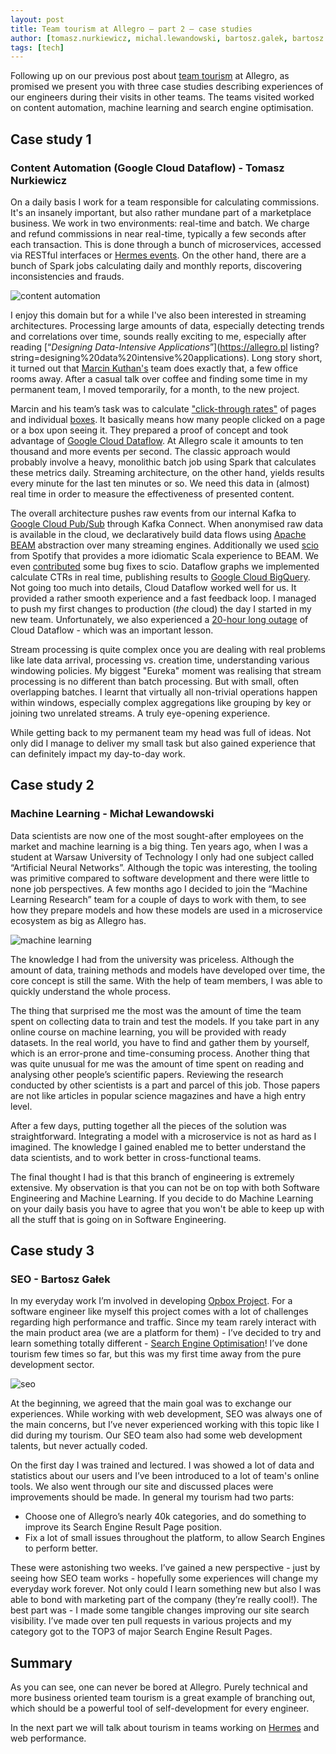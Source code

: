 ```yaml
---
layout: post
title: Team tourism at Allegro — part 2 — case studies
author: [tomasz.nurkiewicz, michal.lewandowski, bartosz.galek, bartosz.balukiewicz]
tags: [tech]
---
```


<style type="text/css">.post a img{margin: 0 auto;display: block;}</style>

Following up on our previous post about [team tourism](/2019/09/team-tourism-at-allegro.html) at Allegro,
as promised we present you with three case studies describing experiences of our engineers during their visits in other teams.
The teams visited worked on content automation, machine learning and search engine optimisation.

## Case study 1
### Content Automation (Google Cloud Dataflow) - Tomasz Nurkiewicz
On a daily basis I work for a team responsible for calculating commissions. It's an insanely important, but also rather mundane
part of a marketplace business. We work in two environments: real-time and batch. We charge and refund commissions in
near real-time, typically a few seconds after each transaction. This is done through a bunch of microservices, accessed
via RESTful interfaces or [Hermes events](/2019/05/hermes-1-0-released.html). On the other hand, there are a
bunch of Spark jobs calculating daily and monthly reports, discovering inconsistencies and frauds.

<img alt="content automation" src="/img/articles/2019-10-14-team-tourism-case-studies-1/content-automation.jpg" />

I enjoy this domain but for a while I've also been interested in streaming architectures. Processing large amounts of
data, especially detecting trends and correlations over time, sounds really exciting to me, especially after reading
[“_Designing Data-Intensive Applications_”](https://allegro.pl listing?string=designing%20data%20intensive%20applications).
Long story short, it turned out that [Marcin Kuthan's](/authors/marcin.kuthan/) team does exactly that,
a few office rooms away. After a casual talk over coffee and finding some time in my permanent team, I moved temporarily,
for a month, to the new project.

Marcin and his team’s task was to calculate ["click-through rates"](https://en.wikipedia.org/wiki/Click-through_rate)
of pages and individual [boxes](/2016/03/Managing-Frontend-in-the-microservices-architecture.html).
It basically means how many people clicked on a page or a box upon seeing it. They prepared a proof of concept
and took advantage of [Google Cloud Dataflow](https://cloud.google.com/dataflow/). At Allegro scale it amounts to ten thousand
and more events per second. The classic approach would probably involve a heavy, monolithic batch job using Spark
that calculates these metrics daily. Streaming architecture, on the other hand, yields results every minute for the last
ten minutes or so. We need this data in (almost) real time in order to measure the effectiveness of presented content.

The overall architecture pushes raw events from our internal Kafka to [Google Cloud
Pub/Sub](https://cloud.google.com/pubsub/docs/) through Kafka Connect. When anonymised raw data is available in the
cloud, we declaratively build data flows using [Apache BEAM](https://beam.apache.org/) abstraction over many streaming
engines. Additionally we used [scio](https://github.com/spotify/scio) from Spotify that provides a more idiomatic Scala
experience to BEAM. We even [contributed](https://github.com/spotify/scio/commits?author=piter75) some bug fixes to
scio. Dataflow graphs we implemented calculate CTRs in real time, publishing results to [Google Cloud BigQuery](https://cloud.google.com/bigquery/).
Not going too much into details, Cloud Dataflow worked well for us. It provided a rather smooth experience
and a fast feedback loop. I managed to push my first changes to production (*the* cloud) the day I started in my new team.
Unfortunately, we also experienced a [20-hour long outage](https://status.cloud.google.com/incident/cloud-dataflow/19001)
of Cloud Dataflow - which was an important lesson.

Stream processing is quite complex once you are dealing with real problems like late data arrival, processing vs.
creation time, understanding various windowing policies. My biggest "Eureka" moment was realising that stream processing
is no different than batch processing. But with small, often overlapping batches. I learnt that virtually all
non-trivial operations happen within windows, especially complex aggregations like grouping by key or joining two
unrelated streams. A truly eye-opening experience.

While getting back to my permanent team my head was full of ideas. Not only did I manage to deliver my small task but
also gained experience that can definitely impact my day-to-day work.

## Case study 2
### Machine Learning - Michał Lewandowski
Data scientists are now one of the most sought-after employees on the market and machine learning is a big thing. Ten years
ago, when I was a student at Warsaw University of Technology I only had one subject called “Artificial Neural Networks”.
Although the topic was interesting, the tooling was primitive compared to software development and there were little to
none job perspectives. A few months ago I decided to join the “Machine Learning Research” team for a couple of days to
work with them, to see how they prepare models and how these models are used in a microservice ecosystem as big as Allegro
has.

<img alt="machine learning" src="/img/articles/2019-10-14-team-tourism-case-studies-1/machine-learning.jpg" />

The knowledge I had from the university was priceless. Although the amount of data, training methods and models have
developed over time, the core concept is still the same. With the help of team members, I was able to quickly understand
the whole process.

The thing that surprised me the most was the amount of time the team spent on collecting data to train and test the
models. If you take part in any online course on machine learning, you will be provided with ready datasets.
In the real world, you have to find and gather them by yourself, which is an error-prone and time-consuming process.
Another thing that was quite unusual for me was the amount of time spent on reading and analysing other people’s scientific papers.
Reviewing the research conducted by other scientists is a part and parcel of this job. Those papers are not like articles
in popular science magazines and have a high entry level.

After a few days, putting together all the pieces of the solution was straightforward. Integrating a model with a
microservice is not as hard as I imagined. The knowledge I gained enabled me to better understand the data scientists,
and to work better in cross-functional teams.

The final thought I had is that this branch of engineering is extremely extensive. My observation is that you can not be
on top with both Software Engineering and Machine Learning. If you decide to do Machine Learning on your daily basis you
have to agree that you won't be able to keep up with all the stuff that is going on in Software Engineering.

## Case study 3
### SEO - Bartosz Gałek
In my everyday work I’m involved in developing [Opbox Project](/2016/03/Managing-Frontend-in-the-microservices-architecture.html).
For a software engineer like myself this project comes with a lot of challenges regarding high performance and traffic.
Since my team rarely interact with the main product area (we are a platform for them) - I’ve decided to try and learn
something totally different - [Search Engine Optimisation](https://en.wikipedia.org/wiki/Search_engine_optimization)!
I’ve done tourism few times so far, but this was my first time away from the pure development sector.

<img alt="seo" src="/img/articles/2019-10-14-team-tourism-case-studies-1/seo.jpg" />

At the beginning, we agreed that the main goal was to exchange our experiences. While working with web development,
SEO was always one of the main concerns, but I’ve never experienced working with this topic like I did during my tourism.
Our SEO team also had some web development talents, but never actually coded.

On the first day I was trained and lectured. I was showed a lot of data and statistics about our users and I’ve been
introduced to a lot of team's online tools. We also went through our site and discussed places were improvements should
be made. In general my tourism had two parts:
* Choose one of Allegro’s nearly 40k categories, and do something to improve its Search Engine Result Page position.
* Fix a lot of small issues throughout the platform, to allow Search Engines to perform better.

These were astonishing two weeks. I’ve gained a new perspective - just by seeing how SEO team works - hopefully some
experiences will change my everyday work forever. Not only could I learn something new but also I was able to bond with
marketing part of the company (they’re really cool!). The best part was - I made some tangible changes improving our site
search visibility. I’ve made over ten pull requests in various projects and my category got to the TOP3 of major Search
Engine Result Pages.

## Summary
As you can see, one can never be bored at Allegro. Purely technical and more business oriented team tourism is
a great example of branching out, which should be a powerful tool of self-development for every engineer.

In the next part we will talk about tourism in teams working on [Hermes](/2019/05/hermes-1-0-released.html)
and web performance.
